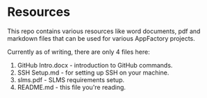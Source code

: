 # Resources

This repo contains various resources like word documents, pdf and markdown files that can be used for various AppFactory projects.

Currently as of writing, there are only 4 files here:

1. GitHub Intro.docx - introduction to GitHub commands.
2. SSH Setup.md - for setting up SSH on your machine.
3. slms.pdf - SLMS requirements setup.
4. README.md - this file you're reading.
